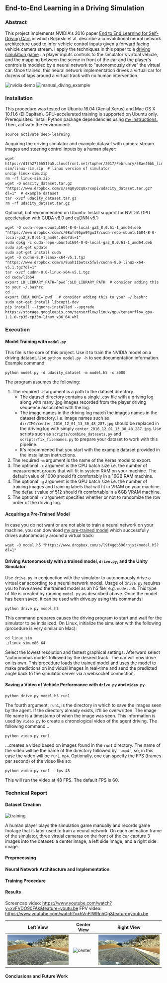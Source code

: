 ## End-to-End Learning in a Driving Simulation

### Abstract

This project implements NVIDIA's 2016 paper [End to End Learning for Self-Driving Cars](https://arxiv.org/pdf/1604.07316.pdf) in which 
Bojarski et al. describe a convolutional neural network architecture used to infer vehicle control inputs given a forward 
facing vehicle camera stream. I apply the techniques in this paper to a [driving simulation game](https://github.com/udacity/self-driving-car-sim) 
: a player inputs controls to the simulator's virtual vehicle, and the mapping between the 
scene in front of the car and the player's controls is modeled by a neural network to "autonomously drive" the virtual car. 
Once trained, this neural network implementation drives a virtual car for dozens of laps around a virtual track with no 
human intervention.


![nvidia demo](./figures/nvidia_demo.gif)
![manual_diving_example](./figures/manual_driving_example.gif)

### Installation

This procedure was tested on Ubuntu 16.04 (Xenial Xerus) and Mac OS X 10.11.6 (El Capitan). GPU-accelerated training is supported on Ubuntu only.
Prerequisites: Install Python package dependencies using [my instructions.](https://github.com/alexhagiopol/deep_learning_packages) Then, activate the environment:

    source activate deep-learning
    
Acquiring the driving simulator and example dataset with camera stream images and steering control inputs by a human player:

    wget https://d17h27t6h515a5.cloudfront.net/topher/2017/February/58ae46bb_linux-sim/linux-sim.zip  # linux version of simulator
    unzip linux-sim.zip
    rm -rf linux-sim.zip
    wget -O udacity_dataset.tar.gz "https://www.dropbox.com/s/s4q0y0zq8xrxopi/udacity_dataset.tar.gz?dl=1"  # example dataset
    tar -xvzf udacity_dataset.tar.gz
    rm -rf udacity_dataset.tar.gz

Optional, but recommended on Ubuntu: Install support for NVIDIA GPU acceleration with CUDA v8.0 and cuDNN v5.1:

    wget -O cuda-repo-ubuntu1604-8-0-local-ga2_8.0.61-1_amd64.deb "https://www.dropbox.com/s/08ufs95pw94gu37/cuda-repo-ubuntu1604-8-0-local-ga2_8.0.61-1_amd64.deb?dl=1"
    sudo dpkg -i cuda-repo-ubuntu1604-8-0-local-ga2_8.0.61-1_amd64.deb
    sudo apt-get update
    sudo apt-get install cuda
    wget -O cudnn-8.0-linux-x64-v5.1.tgz "https://www.dropbox.com/s/9uah11bwtsx5fwl/cudnn-8.0-linux-x64-v5.1.tgz?dl=1"
    tar -xvzf cudnn-8.0-linux-x64-v5.1.tgz
    cd cuda/lib64
    export LD_LIBRARY_PATH=`pwd`:$LD_LIBRARY_PATH  # consider adding this to your ~/.bashrc
    cd ..
    export CUDA_HOME=`pwd`  # consider adding this to your ~/.bashrc
    sudo apt-get install libcupti-dev
    pip install --ignore-installed --upgrade https://storage.googleapis.com/tensorflow/linux/gpu/tensorflow_gpu-1.1.0-cp35-cp35m-linux_x86_64.whl

### Execution
#### Model Training with `model.py`

This file is the core of this project. Use it to train the NVIDIA model on a driving dataset. Use `python model.py -h`
to see documentation information. Example command:
    
    python model.py -d udacity_dataset -m model.h5 -c 3000

The program assumes the following: 
1. The required `-d` argument is a path to the dataset directory.
    - The dataset directory contains a single .csv file with a driving log along with many .jpg images recorded from the player driving sequence associated with the log.
    - The image names in the driving log match the images names in the dataset directory. I.e. image names such as `dir/IMG/center_2016_12_01_13_30_48_287.jpg`
should be replaced in the driving log with simply `center_2016_12_01_13_30_48_287.jpg`. Use scripts such as `scripts/combine_datasets.py` and `scripts/fix_filenames.py`
to prepare your dataset to work with this pipeline. 
    - It's recommened that you start with the example dataset provided in the installation instructions.
2. The required `-m` argument is the name of the Keras model to export.
3. The optional `-c` argument is the CPU batch size i.e. the number of measurement groups that will fit in system RAM on your machine. The default value of 1000 should fit comfortably in a 16GB RAM machine.
4. The optional `-g` argument is the GPU batch size i.e. the number of training images and training labels that will fit in VRAM on your machine. The default value of 512 should fit comfortable in a 6GB VRAM machine.
5. The optional `-r` argument specifies whether or not to randomize the row order of the driving log.

#### Acquiring a Pre-Trained Model

In case you do not want or are not able to train a neural network on your machine, you can download [my pre-trained model](https://www.dropbox.com/s/l9f4gqb596rnjst/model.h5?dl=0)
which successfully drives autonomously around a virtual track:

    wget -O model.h5 "https://www.dropbox.com/s/l9f4gqb596rnjst/model.h5?dl=1"

#### Driving Autonomously with a trained model, `drive.py`, and the Unity Simulator

Use `drive.py` in conjunction with the simulator to autonomously drive a virtual car according to a neural network model.
 Usage of `drive.py` requires you to have saved the trained model as an h5 file, e.g. `model.h5`. This type of file is created 
by running `model.py` as described above. Once the model has been saved, it can be used with drive.py using this commands:

    python drive.py model.h5

This command prepares causes the driving program to start and wait for the simulator to be initialized. On Linux, initialize the 
simulator with the following (procedure is very similar on Mac):

    cd linux_sim
    ./linux_sim.x86_64

Select the lowest resolution and fastest graphical settings. Afterward select "autonomous mode" followed by the desired track. The car 
will now drive on its own. This procedure loads the trained model and uses the model to make predictions on individual images in real-time 
and send the predicted angle back to the simulator server via a websocket connection.

#### Saving a Video of Vehicle Performance with `drive.py` and `video.py`.

    python drive.py model.h5 run1

The fourth argument, `run1`, is the directory in which to save the images seen by the agent. If the directory already exists, it'll be overwritten. The 
image file name is a timestamp of when the image was seen. This information is used by `video.py` to create a chronological video of the agent driving.
The following command...

    python video.py run1

...creates a video based on images found in the `run1` directory. The name of the video will be the name of the directory 
followed by `'.mp4'`, so, in this case the video will be `run1.mp4`. Optionally, one can specify the FPS (frames per second) of the video
like so:

    python video.py run1 --fps 48

This will run the video at 48 FPS. The default FPS is 60.

### Technical Report
#### Dataset Creation

![training](./figures/training.gif)

A human player plays the simulation game manually and records game footage that is later used to train a neural network.
On each animation frame of the simulator, three virtual cameras on the front of the car capture 3 images into the dataset: 
a center image, a left side image, and a right side image. 

#### Preprocessing
#### Neural Network Architecture and Implementation
#### Training Procedure
#### Results

Screencap video: https://www.youtube.com/watch?v=xvFVDO90FAk&feature=youtu.be
FPV video: https://www.youtube.com/watch?v=hVnFfWRphCg&feature=youtu.be

Left View| Center View | Right View
----|--------|-------
![left](./figures/left.jpg) | ![center](./figures/center.png) | ![right](./figures/right.jpg)

#### Conclusions and Future Work
